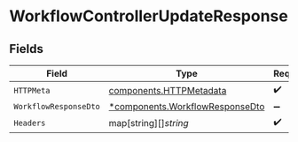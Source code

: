 # WorkflowControllerUpdateResponse


## Fields

| Field                                                                             | Type                                                                              | Required                                                                          | Description                                                                       |
| --------------------------------------------------------------------------------- | --------------------------------------------------------------------------------- | --------------------------------------------------------------------------------- | --------------------------------------------------------------------------------- |
| `HTTPMeta`                                                                        | [components.HTTPMetadata](../../models/components/httpmetadata.md)                | :heavy_check_mark:                                                                | N/A                                                                               |
| `WorkflowResponseDto`                                                             | [*components.WorkflowResponseDto](../../models/components/workflowresponsedto.md) | :heavy_minus_sign:                                                                | OK                                                                                |
| `Headers`                                                                         | map[string][]*string*                                                             | :heavy_check_mark:                                                                | N/A                                                                               |